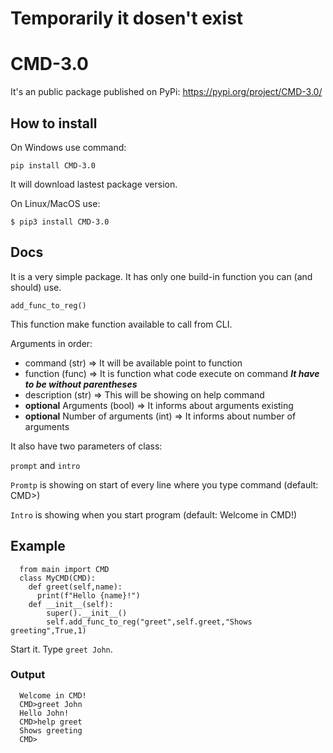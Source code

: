 # Temporarily it dosen't exist

# CMD-3.0

It's an public package published on PyPi: https://pypi.org/project/CMD-3.0/

## How to install 

On Windows use command:

`pip install CMD-3.0`

It will download lastest package version.

On Linux/MacOS use:

`$ pip3 install CMD-3.0`

## Docs

It is a very simple package.
It has only one build-in function you can (and should) use.

`add_func_to_reg()`

This function make function available to call from CLI.

Arguments in order:
- command (str) => It will be available point to function 
- function (func) => It is function what code execute on command ***It have to be without parentheses*** 
- description (str) => This will be showing on help command 
- **optional** Arguments (bool) => It informs about arguments existing 
- **optional** Number of arguments (int) => It informs about number of arguments 

It also have two parameters of class:

`prompt` and `intro`

`Promtp` is showing on start of every line where you type command (default: CMD>)

`Intro` is showing when you start program (default: Welcome in CMD!)


## Example

      from main import CMD
      class MyCMD(CMD):
        def greet(self,name):
          print(f"Hello {name}!")
        def __init__(self):
            super().__init__()
            self.add_func_to_reg("greet",self.greet,"Shows greeting",True,1)

Start it. Type `greet John`.

### Output
      Welcome in CMD!
      CMD>greet John
      Hello John!
      CMD>help greet
      Shows greeting
      CMD>
